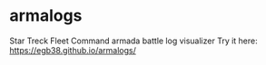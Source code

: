 # armalogs
Star Treck Fleet Command armada battle log visualizer
Try it here: https://egb38.github.io/armalogs/

